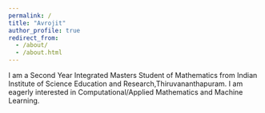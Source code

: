 ```yaml
---
permalink: /
title: "Avrojit"
author_profile: true
redirect_from: 
  - /about/
  - /about.html
---
```


I am a Second Year Integrated Masters Student of Mathematics from Indian Institute of Science Education and Research,Thiruvananthapuram. I am eagerly interested in Computational/Applied Mathematics and Machine Learning.
